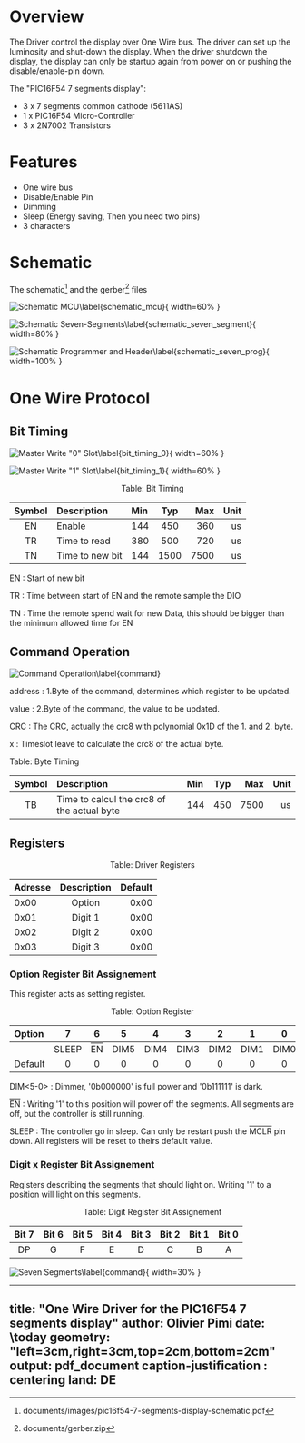  
# Overview

The Driver control the display over One Wire bus. The driver can set up the luminosity and shut-down the display. When the driver shutdown the display, the display can only be startup again from power on or pushing the disable/enable-pin down. 

The "PIC16F54 7 segments display":

- 3 x 7 segments common cathode (5611AS)
- 1 x PIC16F54 Micro-Controller
- 3 x 2N7002 Transistors

# Features

- One wire bus
- Disable/Enable Pin
- Dimming
- Sleep (Energy saving, Then you need two pins) 
- 3 characters

# Schematic

The schematic[^schematic] and the gerber[^gerber] files

[^gerber]: documents/gerber.zip
[^schematic]: documents/images/pic16f54-7-segments-display-schematic.pdf

![Schematic MCU\label{schematic_mcu}](documents/images/schematic_mcu.png){ width=60% }

![Schematic Seven-Segments\label{schematic_seven_segment}](documents/images/schematic_seven_segment.png){ width=80% }

![Schematic Programmer and Header\label{schematic_seven_prog}](documents/images/schematic_seven_prog.png){ width=100% }

# One Wire Protocol

## Bit Timing

![Master Write "0" Slot\label{bit_timing_0}](documents/images/bit_timing_0.png){ width=60% }

![Master Write "1" Slot\label{bit_timing_1}](documents/images/bit_timing_1.png){ width=60% }


<center>
Table: Bit Timing

| Symbol | Description | Min | Typ | Max | Unit |
|:---:|:---|:---|:---:|---:|---:|
| EN | Enable | 144 | 450 | 360 | us |
| TR | Time to read | 380 | 500 | 720 | us |
| TN | Time to new bit | 144| 1500 | 7500 | us |  

</center>

EN
: Start of new bit

TR
: Time between start of EN and the remote sample the DIO

TN
: Time the remote spend wait for new Data, this should be bigger than the minimum allowed time for EN

## Command Operation


![Command Operation\label{command}](documents/images/command.png)

address
: 1.Byte of the command, determines which register to be updated.

value
: 2.Byte of the command, the value to be updated.

CRC
: The CRC, actually the crc8 with polynomial 0x1D of the 1. and 2. byte.

x
: Timeslot leave to calculate the crc8 of the actual byte.

Table: Byte Timing

| Symbol | Description | Min | Typ | Max | Unit |
|:---:|:---|:---|:---:|---:|---:|
| TB | Time to calcul the crc8 of the actual byte | 144 | 450 | 7500 | us |

## Registers

<center>

Table: Driver Registers

| Adresse | Description | Default |
|:--------|:-----------:|--------:|
| 0x00 | Option | 0x00 |
| 0x01 | Digit 1 | 0x00 |
| 0x02 | Digit 2 | 0x00 |
| 0x03 | Digit 3 | 0x00 |

</center>

### Option Register Bit Assignement

This register acts as setting register.

<center>

Table: Option Register 

| Option | 7 | 6 | 5 | 4 | 3 | 2 | 1 | 0 |
|:---|:-----:|:-----:|:-----:|:-----:|:-----:|:-----:|:-----:|:-----:|
| | SLEEP | <t style="text-decoration:overline">EN</t> | DIM5  | DIM4  | DIM3  | DIM2  | DIM1  | DIM0  |
| Default | 0 | 0 | 0 | 0 | 0 | 0 | 0 | 0 |

</center>

DIM<5-0>
: Dimmer, '0b000000' is full power and '0b111111' is dark.

<t style="text-decoration:overline">EN</t>
: Writing '1' to this position will power off the segments. All segments are off, but the controller is still running.
 
SLEEP
: The controller go in sleep. Can only be restart push the <t style="text-decoration:overline">MCLR</t> pin down. All registers will be reset to theirs default value. 

<!-- <img src="https://render.githubusercontent.com/render/math?math=e^{i \pi} = -1"> -->

### Digit x Register Bit Assignement

Registers describing the segments that should light on. Writing '1' to a position will light on this segments. 

<center>

Table: Digit Register Bit Assignement

| Bit 7 | Bit 6 | Bit 5 | Bit 4 | Bit 3 | Bit 2 | Bit 1 | Bit 0 |
|:-----:|:-----:|:-----:|:-----:|:-----:|:-----:|:-----:|:-----:|
| DP    | G     | F  | E | D | C | B | A |

</center>

![Seven Segments\label{command}](documents/images/seven_segments.png){ width=30% }


---
title: "One Wire Driver for the PIC16F54 7 segments display"
author: Olivier Pimi
date: \today
geometry: "left=3cm,right=3cm,top=2cm,bottom=2cm"
output: pdf_document
caption-justification : centering
land: DE
---

